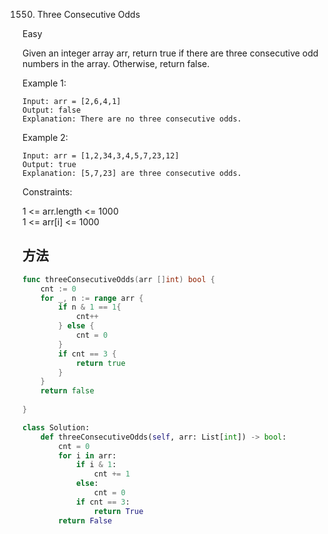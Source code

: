 1550. Three Consecutive Odds


Easy


Given an integer array arr, return true if there are three consecutive odd numbers in the array. Otherwise, return false.
 

Example 1:

```
Input: arr = [2,6,4,1]
Output: false
Explanation: There are no three consecutive odds.
```

Example 2:

```
Input: arr = [1,2,34,3,4,5,7,23,12]
Output: true
Explanation: [5,7,23] are three consecutive odds.
```

Constraints:

1 <= arr.length <= 1000  
1 <= arr[i] <= 1000


## 方法

```go
func threeConsecutiveOdds(arr []int) bool {
    cnt := 0
    for _, n := range arr {
        if n & 1 == 1{
            cnt++
        } else {
            cnt = 0
        }
        if cnt == 3 {
            return true
        }
    }
    return false
    
}
```


```python
class Solution:
    def threeConsecutiveOdds(self, arr: List[int]) -> bool:
        cnt = 0
        for i in arr:
            if i & 1:
                cnt += 1
            else:
                cnt = 0
            if cnt == 3:
                return True
        return False
```